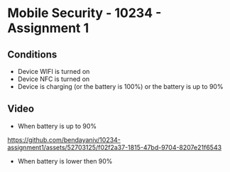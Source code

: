 # Mobile Security - 10234 - Assignment 1

## Conditions
- Device WIFI is turned on
- Device NFC is turned on
- Device is charging (or the battery is 100%) or the battery is up to 90%

## Video
- When battery is up to 90%
  

https://github.com/bendayaniv/10234-assignment1/assets/52703125/f02f2a37-1815-47bd-9704-8207e21f6543



- When battery is lower then 90%
